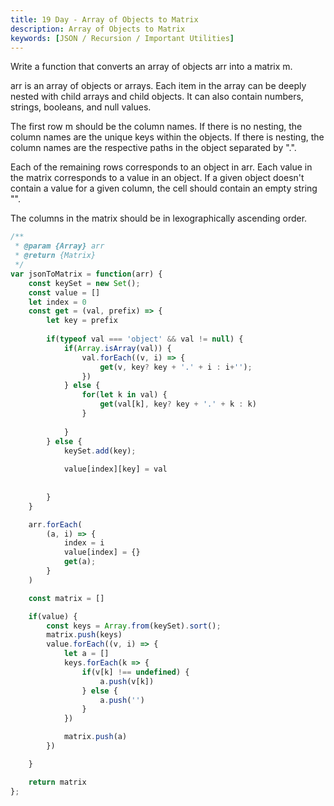 ```yaml
---
title: 19 Day - Array of Objects to Matrix
description: Array of Objects to Matrix
keywords: [JSON / Recursion / Important Utilities]
---
```


Write a function that converts an array of objects arr into a matrix m.

arr is an array of objects or arrays. Each item in the array can be deeply nested with child arrays and child objects. It can also contain numbers, strings, booleans, and null values.

The first row m should be the column names. If there is no nesting, the column names are the unique keys within the objects. If there is nesting, the column names are the respective paths in the object separated by ".".

Each of the remaining rows corresponds to an object in arr. Each value in the matrix corresponds to a value in an object. If a given object doesn't contain a value for a given column, the cell should contain an empty string "".

The columns in the matrix should be in lexographically ascending order.

```js
/**
 * @param {Array} arr
 * @return {Matrix}
 */
var jsonToMatrix = function(arr) {
    const keySet = new Set();
    const value = []
    let index = 0
    const get = (val, prefix) => {
        let key = prefix
        
        if(typeof val === 'object' && val != null) {            
            if(Array.isArray(val)) {
                val.forEach((v, i) => {
                    get(v, key? key + '.' + i : i+'');
                })              
            } else {
                for(let k in val) {
                    get(val[k], key? key + '.' + k : k)
                }   
                
            }                    
        } else {
            keySet.add(key);
         
            value[index][key] = val
            
            
        }        
    }    

    arr.forEach( 
        (a, i) => {
            index = i
            value[index] = {}
            get(a);
        }
    )

    const matrix = []

    if(value) {
        const keys = Array.from(keySet).sort();        
        matrix.push(keys)
        value.forEach((v, i) => {
            let a = []            
            keys.forEach(k => {                  
                if(v[k] !== undefined) {
                    a.push(v[k])
                } else {
                    a.push('')
                }
            })

            matrix.push(a)
        })

    } 

    return matrix
};
```